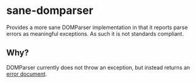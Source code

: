 # sane-domparser
Provides a more sane DOMParser implementation in that it reports parse errors as meaningful exceptions. As such it is not standards compliant.

## Why?

DOMParser currently does not throw an exception, but instead returns an [error document](https://developer.mozilla.org/en-US/docs/Web/API/DOMParser#Error_handling).

